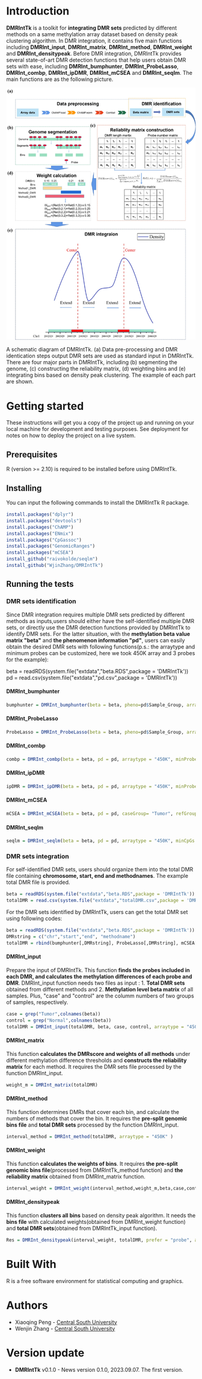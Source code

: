 
# Introduction
 **DMRIntTk** is a toolkit for **integrating DMR sets** predicted by different methods on a same methylation array dataset based on density peak clustering algorithm.
 In DMR integration, it contains five main functions including **DMRInt_input**, **DMRInt_matrix**, **DMRInt_method**, **DMRInt_weight** and **DMRInt_densitypeak**.
 Before DMR integration, DMRIntTk provides several state-of-art DMR detection functions that help users obtain DMR sets with ease, including **DMRInt_bumphunter**, **DMRInt_ProbeLasso**, **DMRInt_combp**, **DMRInt_ipDMR**, **DMRInt_mCSEA** and **DMRInt_seqlm**.
 The main functions are as the following picture.

 ![image](https://github.com/WjinZhang/DMRIntTk/blob/main/Workflow.jpg)

A schematic diagram of DMRIntTk. (a) Data pre-processing and DMR identication steps output DMR sets are used as standard input in DMRIntTk. There are four major parts in DMRIntTk, including (b) segmenting the genome, (c) constructing the reliability matrix, (d) weighting bins and (e) integrating bins based on density peak clustering. The example of each part are shown.
 # Getting started 
 
 These instructions will get you a copy of the project up and running on your local machine for development and testing purposes. See deployment for notes on how to deploy the project on a live system.
 ## Prerequisites
 R (version >= 2.10) is required to be installed before using DMRIntTk.

 ## Installing
 You can input the following commands to install the DMRIntTk R package.
 
 ```R
 install.packages("dplyr")
 install.packages("devtools")
 install.packages("ChAMP")
 install.packages("ENmix")
 install.packages("CpGassoc")
 install.packages("GenomicRanges")
 install.packages("mCSEA")
 install_github("raivokolde/seqlm")
 install_github("WjinZhang/DMRIntTk")
 ```
 ## Running the tests

 ### DMR sets identification
 Since DMR integration requires multiple DMR sets predicted by different methods as inputs,users should either have the self-identified multiple DMR sets, or directly use the DMR detection functions provided by DMRIntTk to identify DMR sets.
 For the latter situation, with the **methylation beta value matrix "beta"** and **the phenomenon information "pd"**, users can easily obtain the desired DMR sets with following functions(p.s.: the arraytype and minimum 
 probes can be customized, here we took 450K array and 3 probes for the example):
 
 beta = readRDS(system.file("extdata","beta.RDS",package = 'DMRIntTk'))
 pd = read.csv(system.file("extdata","pd.csv",package = 'DMRIntTk'))
 
 #### DMRInt_bumphunter
 ```R
 bumphunter = DMRInt_bumphunter(beta = beta, pheno=pd$Sample_Group, arraytype = "450K", minProbes = 3)
 ```
 #### DMRInt_ProbeLasso
 ```R
 ProbeLasso = DMRInt_ProbeLasso(beta = beta, pheno=pd$Sample_Group, arraytype = "450K", minProbes = 3)
```
 #### DMRInt_combp
 ```R
 combp = DMRInt_combp(beta = beta, pd = pd, arraytype = "450K", minProbes = 3)
```
 #### DMRInt_ipDMR
 ```R
 ipDMR = DMRInt_ipDMR(beta = beta, pd = pd, arraytype = "450K", minProbes = 3)
```
 #### DMRInt_mCSEA 
 ```R
 mCSEA = DMRInt_mCSEA(beta = beta, pd = pd, caseGroup= "Tumor", refGroup = "Normal", regionsTypes = "promoters", platform = "450k", minCpGs = 3)
```
 #### DMRInt_seqlm
 ```R
 seqlm = DMRInt_seqlm(beta = beta, pd = pd, arraytype = "450K", minCpGs = 3)
 ```

 ### DMR sets integration
 For self-identified DMR sets, users should organize them into the total DMR file containing **chromosome, start, end and methodnames**. The example total DMR file is provided.
 ```R
 beta = readRDS(system.file("extdata","beta.RDS",package = 'DMRIntTk'))
 totalDMR = read.csv(system.file("extdata","totalDMR.csv",package = 'DMRIntTk'))
 ```
 For the DMR sets identified by DMRIntTk, users can get the total DMR set using following codes:
 ```R
 beta = readRDS(system.file("extdata","beta.RDS",package = 'DMRIntTk'))
 DMRstring = c("chr","start","end", "methodname")
 totalDMR = rbind(bumphunter[,DMRstring], ProbeLasso[,DMRstring], mCSEA[,DMRstring], seqlm[,DMRstring], combp[,DMRstring], ipDMR[,DMRstring])
 ```
 #### DMRInt_input
 Prepare the input of DMRIntTk.
 This function **finds the probes included in each DMR, and calculates the methylation differences of each probe and DMR**.
 DMRInt_input function needs two files as input : 1. **Total DMR sets** obtained from different methods and 2. **Methylation level beta matrix** of all samples. Plus, "case" and "control" are the columm numbers of two groups of samples, respectively.
```R
case = grep("Tumor",colnames(beta))
control = grep("Normal",colnames(beta))
totalDMR = DMRInt_input(totalDMR, beta, case, control, arraytype = "450K")
```
 
 #### DMRInt_matrix
 This function **calculates the DMRscore and weights of all methods** under different methylation difference thresholds and
 **constructs the reliability matrix** for each method. It requires the DMR sets file processed by the function DMRInt_input.

 ```R
 weight_m = DMRInt_matrix(totalDMR)
 ```
 
 #### DMRInt_method
This function determines DMRs that cover each bin, and calculate the numbers of methods that cover the bin. 
It requires the **pre-split genomic bins file** and **total DMR sets** processed by the function DMRInt_input.

```R
interval_method = DMRInt_method(totalDMR, arraytype = "450K" )
```
 #### DMRInt_weight
 This function **calculates the weights of bins**. It requires **the pre-split genomic bins file**(processed from DMRIntTk_method function) 
 and **the reliability matrix** obtained from DMRInt_matrix function.
 
 
```R
interval_weight = DMRInt_weight(interval_method,weight_m,beta,case,control)
```
 
 #### DMRInt_densitypeak
 This function **clusters all bins** based on density peak algorithm. It needs the **bins file** with calculated weights(obtained from DMRInt_weight function)
 and **total DMR sets**(obtained from DMRIntTk_input function).

```R
Res = DMRInt_densitypeak(interval_weight, totalDMR, prefer = "probe", arraytype = "450K")
```
 
 # Built With
  R is a free software environment for statistical computing and graphics.
  
 # Authors
* Xiaoqing Peng - [Central South University](https://life.csu.edu.cn/jsxx.jsp?urltype=news.NewsContentUrl&wbtreeid=1815&wbnewsid=3625)
* Wenjin Zhang - [Central South University](https://life.csu.edu.cn/)

# Version update
* **DMRIntTk** v0.1.0 -  News version 0.1.0, 2023.09.07. The first version.
